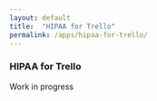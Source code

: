 ```yaml
---
layout: default
title:  "HIPAA for Trello"
permalink: /apps/hipaa-for-trello/
---
```


### HIPAA for Trello

Work in progress

